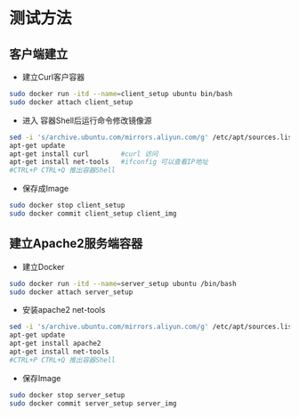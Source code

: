 
# 测试方法

## 客户端建立

+ 建立Curl客户容器
```bash
sudo docker run -itd --name=client_setup ubuntu bin/bash
sudo docker attach client_setup
```
+ 进入 容器Shell后运行命令修改镜像源
```bash
sed -i 's/archive.ubuntu.com/mirrors.aliyun.com/g' /etc/apt/sources.list
apt-get update
apt-get install curl        #curl 访问
apt-get install net-tools   #ifconfig 可以查看IP地址
#CTRL+P CTRL+Q 推出容器Shell
```

+ 保存成Image

```bash
sudo docker stop client_setup
sudo docker commit client_setup client_img
```

## 建立Apache2服务端容器

+ 建立Docker
```bash
sudo docker run -itd --name=server_setup ubuntu /bin/bash
sudo docker attach server_setup
```

+ 安装apache2 net-tools

```bash
sed -i 's/archive.ubuntu.com/mirrors.aliyun.com/g' /etc/apt/sources.list
apt-get update
apt-get install apache2
apt-get install net-tools
#CTRL+P CTRL+Q 推出容器Shell
```

+ 保存Image

```bash
sudo docker stop server_setup
sudo docker commit server_setup server_img
```




